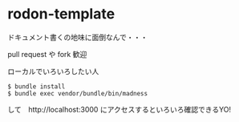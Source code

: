 # rodon-template

ドキュメント書くの地味に面倒なんで・・・

pull request や fork 歓迎

ローカルでいろいろしたい人
```
$ bundle install
$ bundle exec vendor/bundle/bin/madness
```
して　http://localhost:3000 にアクセスするといろいろ確認できるYO!

